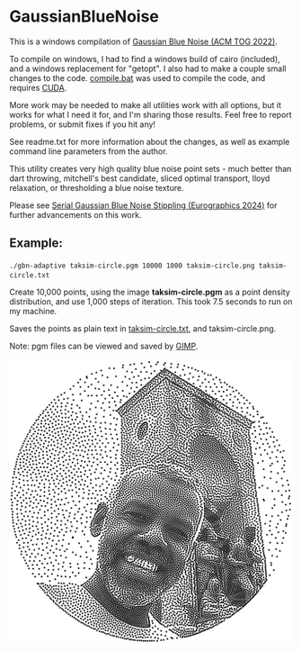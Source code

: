 # GaussianBlueNoise
This is a windows compilation of [Gaussian Blue Noise (ACM TOG 2022)](https://abdallagafar.com/publications/gbn/).

To compile on windows, I had to find a windows build of cairo (included), and a windows replacement for "getopt". I also had to make a couple small changes to the code.  [compile.bat](compile.bat) was used to compile the code, and requires [CUDA](https://developer.nvidia.com/cuda-downloads).

More work may be needed to make all utilities work with all options, but it works for what I need it for, and I'm sharing those results. Feel free to report problems, or submit fixes if you hit any!

See readme.txt for more information about the changes, as well as example command line parameters from the author.

This utility creates very high quality blue noise point sets - much better than dart throwing, mitchell's best candidate, sliced optimal transport, lloyd relaxation, or thresholding a blue noise texture.

Please see [Serial Gaussian Blue Noise Stippling (Eurographics 2024)](https://doi.org/10.2312/cgvc.20241226) for further advancements on this work.

## Example:

`./gbn-adaptive taksim-circle.pgm 10000 1000 taksim-circle.png taksim-circle.txt`

Create 10,000 points, using the image **taksim-circle.pgm** as a point density distribution, and use 1,000 steps of iteration. This took 7.5 seconds to run on my machine.

Saves the points as plain text in [taksim-circle.txt](taksim-circle.txt), and taksim-circle.png.

Note: pgm files can be viewed and saved by [GIMP](https://www.gimp.org/downloads/).

![taksim-circle.png](taksim-circle.png)
